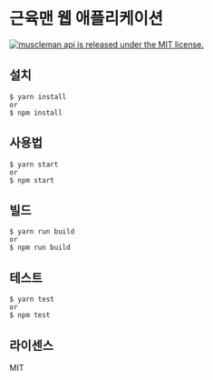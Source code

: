 # 근육맨 웹 애플리케이션

<a href="https://github.com/jhs851/muscleman-api/blob/HEAD/LICENSE">
    <img src="https://camo.githubusercontent.com/992daabc2aa4463339825f8333233ba330dd08c57068f6faf4bb598ab5a3df2e/68747470733a2f2f696d672e736869656c64732e696f2f62616467652f6c6963656e73652d4d49542d627269676874677265656e2e737667" alt="muscleman api is released under the MIT license." data-canonical-src="https://img.shields.io/badge/license-MIT-green.svg" style="max-width: 100%;">
</a>

## 설치
```
$ yarn install
or
$ npm install
```

## 사용법
```
$ yarn start
or
$ npm start
```

## 빌드
```
$ yarn run build
or
$ npm run build
```

## 테스트
```
$ yarn test
or
$ npm test
```

## 라이센스
MIT
